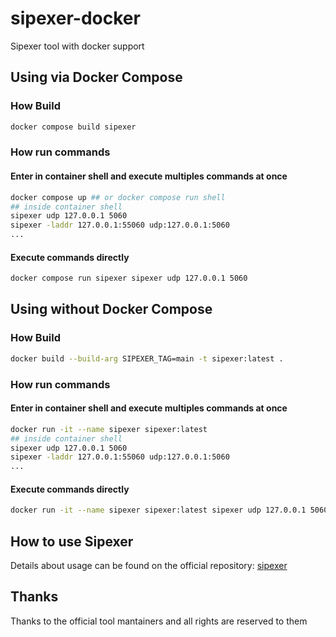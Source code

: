 # sipexer-docker

Sipexer tool with docker support

## Using via Docker Compose

### How Build

```sh
docker compose build sipexer
```

### How run commands

#### Enter in container shell and execute multiples commands at once

```sh
docker compose up ## or docker compose run shell
## inside container shell
sipexer udp 127.0.0.1 5060
sipexer -laddr 127.0.0.1:55060 udp:127.0.0.1:5060
...
```

#### Execute commands directly

```sh
docker compose run sipexer sipexer udp 127.0.0.1 5060
```

## Using without Docker Compose

### How Build

```sh
docker build --build-arg SIPEXER_TAG=main -t sipexer:latest .
```

### How run commands

#### Enter in container shell and execute multiples commands at once

```sh
docker run -it --name sipexer sipexer:latest
## inside container shell
sipexer udp 127.0.0.1 5060
sipexer -laddr 127.0.0.1:55060 udp:127.0.0.1:5060
...
```

#### Execute commands directly

```sh
docker run -it --name sipexer sipexer:latest sipexer udp 127.0.0.1 5060
```

## How to use Sipexer

Details about usage can be found on the official repository: [sipexer](https://github.com/miconda/sipexer)

## Thanks

Thanks to the official tool mantainers and all rights are reserved to them
